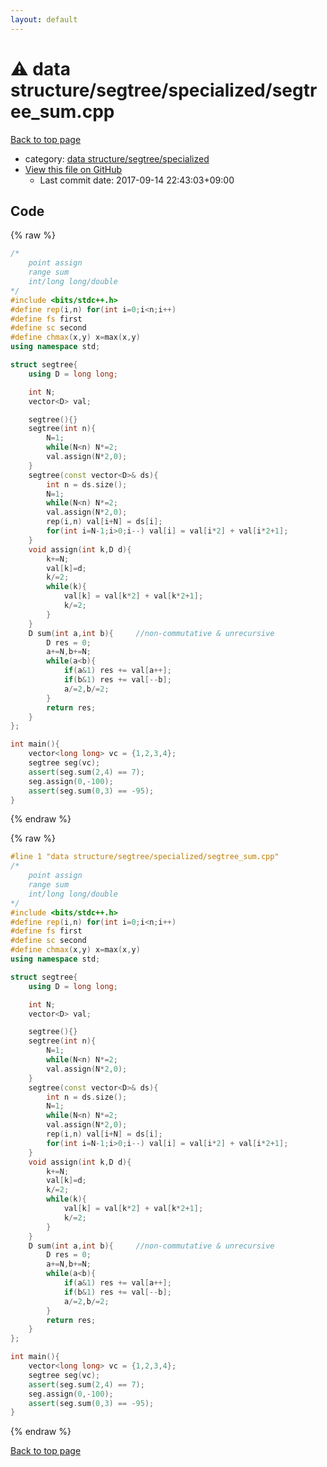 ```yaml
---
layout: default
---
```


<!-- mathjax config similar to math.stackexchange -->
<script type="text/javascript" async
  src="https://cdnjs.cloudflare.com/ajax/libs/mathjax/2.7.5/MathJax.js?config=TeX-MML-AM_CHTML">
</script>
<script type="text/x-mathjax-config">
  MathJax.Hub.Config({
    TeX: { equationNumbers: { autoNumber: "AMS" }},
    tex2jax: {
      inlineMath: [ ['$','$'] ],
      processEscapes: true
    },
    "HTML-CSS": { matchFontHeight: false },
    displayAlign: "left",
    displayIndent: "2em"
  });
</script>

<script type="text/javascript" src="https://cdnjs.cloudflare.com/ajax/libs/jquery/3.4.1/jquery.min.js"></script>
<script src="https://cdn.jsdelivr.net/npm/jquery-balloon-js@1.1.2/jquery.balloon.min.js" integrity="sha256-ZEYs9VrgAeNuPvs15E39OsyOJaIkXEEt10fzxJ20+2I=" crossorigin="anonymous"></script>
<script type="text/javascript" src="../../../../assets/js/copy-button.js"></script>
<link rel="stylesheet" href="../../../../assets/css/copy-button.css" />


# :warning: data structure/segtree/specialized/segtree_sum.cpp

<a href="../../../../index.html">Back to top page</a>

* category: <a href="../../../../index.html#2d26a1b1de5ccf32c90554b209fe486c">data structure/segtree/specialized</a>
* <a href="{{ site.github.repository_url }}/blob/master/data structure/segtree/specialized/segtree_sum.cpp">View this file on GitHub</a>
    - Last commit date: 2017-09-14 22:43:03+09:00




## Code

<a id="unbundled"></a>
{% raw %}
```cpp
/*
	point assign
	range sum
	int/long long/double
*/
#include <bits/stdc++.h>
#define rep(i,n) for(int i=0;i<n;i++)
#define fs first
#define sc second
#define chmax(x,y) x=max(x,y)
using namespace std;

struct segtree{
	using D = long long;

	int N;
	vector<D> val;

	segtree(){}
	segtree(int n){
		N=1;
		while(N<n) N*=2;
		val.assign(N*2,0);
	}
	segtree(const vector<D>& ds){
		int n = ds.size();
		N=1;
		while(N<n) N*=2;
		val.assign(N*2,0);
		rep(i,n) val[i+N] = ds[i];
		for(int i=N-1;i>0;i--) val[i] = val[i*2] + val[i*2+1];
	}
	void assign(int k,D d){
		k+=N;
		val[k]=d;
		k/=2;
		while(k){
			val[k] = val[k*2] + val[k*2+1];
			k/=2;
		}
	}
	D sum(int a,int b){		//non-commutative & unrecursive
		D res = 0;
		a+=N,b+=N;
		while(a<b){
			if(a&1) res += val[a++];
			if(b&1) res += val[--b];
			a/=2,b/=2;
		}
		return res;
	}
};

int main(){
	vector<long long> vc = {1,2,3,4};
	segtree seg(vc);
	assert(seg.sum(2,4) == 7);
	seg.assign(0,-100);
	assert(seg.sum(0,3) == -95);
}
```
{% endraw %}

<a id="bundled"></a>
{% raw %}
```cpp
#line 1 "data structure/segtree/specialized/segtree_sum.cpp"
/*
	point assign
	range sum
	int/long long/double
*/
#include <bits/stdc++.h>
#define rep(i,n) for(int i=0;i<n;i++)
#define fs first
#define sc second
#define chmax(x,y) x=max(x,y)
using namespace std;

struct segtree{
	using D = long long;

	int N;
	vector<D> val;

	segtree(){}
	segtree(int n){
		N=1;
		while(N<n) N*=2;
		val.assign(N*2,0);
	}
	segtree(const vector<D>& ds){
		int n = ds.size();
		N=1;
		while(N<n) N*=2;
		val.assign(N*2,0);
		rep(i,n) val[i+N] = ds[i];
		for(int i=N-1;i>0;i--) val[i] = val[i*2] + val[i*2+1];
	}
	void assign(int k,D d){
		k+=N;
		val[k]=d;
		k/=2;
		while(k){
			val[k] = val[k*2] + val[k*2+1];
			k/=2;
		}
	}
	D sum(int a,int b){		//non-commutative & unrecursive
		D res = 0;
		a+=N,b+=N;
		while(a<b){
			if(a&1) res += val[a++];
			if(b&1) res += val[--b];
			a/=2,b/=2;
		}
		return res;
	}
};

int main(){
	vector<long long> vc = {1,2,3,4};
	segtree seg(vc);
	assert(seg.sum(2,4) == 7);
	seg.assign(0,-100);
	assert(seg.sum(0,3) == -95);
}

```
{% endraw %}

<a href="../../../../index.html">Back to top page</a>


